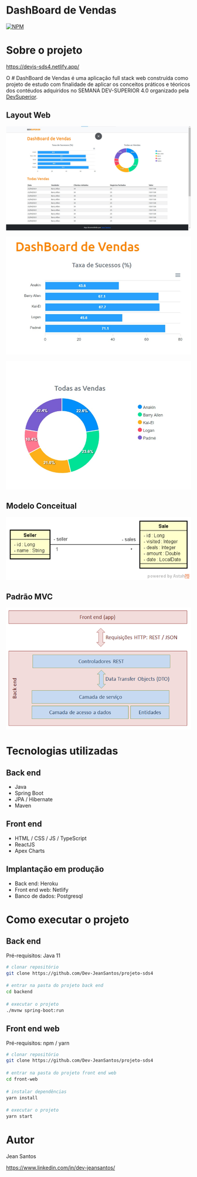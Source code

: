 # DashBoard de Vendas

[![NPM](https://img.shields.io/npm/l/react)](https://github.com/Dev-JeanSantos/projeto-sds4/blob/main/LICENSE) 

# Sobre o projeto

https://devjs-sds4.netlify.app/

O # DashBoard de Vendas é uma aplicação full stack web construída como projeto de estudo com finalidade de aplicar os conceitos práticos e téoricos dos contéudos adquiridos no SEMANA DEV-SUPERIOR 4.0 organizado pela [DevSuperior](https://devsuperior.com "Site da DevSuperior").

## Layout Web

![Web 1](https://github.com/Dev-JeanSantos/assets/blob/main/dashboard_vendas/projeto_total.jpg)

![Web 2](https://github.com/Dev-JeanSantos/assets/blob/main/dashboard_vendas/dash_barra.jpg)

![Web 3](https://github.com/Dev-JeanSantos/assets/blob/main/dashboard_vendas/dash_rosca.jpg)


## Modelo Conceitual
![Modelo Conceitual](https://raw.githubusercontent.com/devsuperior/bds-assets/main/sds/sds3-mc.png)

## Padrão MVC
![Modelo Conceitual](https://raw.githubusercontent.com/devsuperior/bds-assets/main/sds/camadas.png)

# Tecnologias utilizadas
## Back end
- Java
- Spring Boot
- JPA / Hibernate
- Maven
## Front end
- HTML / CSS / JS / TypeScript
- ReactJS
- Apex Charts
## Implantação em produção
- Back end: Heroku
- Front end web: Netlify
- Banco de dados: Postgresql

# Como executar o projeto

## Back end
Pré-requisitos: Java 11

```bash
# clonar repositório
git clone https://github.com/Dev-JeanSantos/projeto-sds4

# entrar na pasta do projeto back end
cd backend

# executar o projeto
./mvnw spring-boot:run
```

## Front end web
Pré-requisitos: npm / yarn

```bash
# clonar repositório
git clone https://github.com/Dev-JeanSantos/projeto-sds4

# entrar na pasta do projeto front end web
cd front-web

# instalar dependências
yarn install

# executar o projeto
yarn start
```

# Autor

Jean Santos

https://www.linkedin.com/in/dev-jeansantos/
